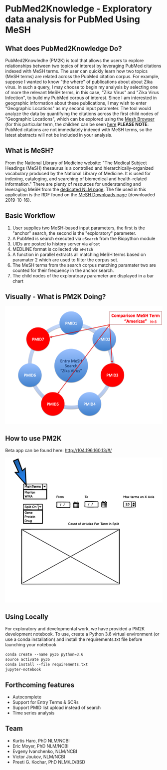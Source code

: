 # PubMed2Knowledge - Exploratory data analysis for PubMed Using MeSH
## What does PubMed2Knowledge Do?
PubMed2Knowledhe (PM2K) is tool that allows the users to explore relationships between two topics of interest by leveraging PubMed citations indexed with MeSH terms.  The user can quickly learn how two topics (MeSH terms) are related across the PubMed citation corpus.
For example, suppose I wanted to know "the where" of publications about about Zika virus.  In such a query, I may choose to begin my analysis by selecting one of more the relevant MeSH terms, in this case, "Zika Virus" and "Zika Virus Infection", to build my PubMed corpus of interest.  Since I am interested in geographic information about these publications, I may wish to enter "Geographic Locations" as my second input parameter.  The tool would analyze the data by quantifying the citations across the first child nodes of "Geographic Locations", which can be explored using the [Mesh Browser](https://meshb.nlm.nih.gov/search) (for this particular term, the children can be seen [here](https://meshb.nlm.nih.gov/record/ui?ui=D005842)
**PLEASE NOTE**: PubMed citations are not immediately indexed with MeSH terms, so the latest abstracts will not be included in your analysis.

## What is MeSH?
From the National Library of Medicine website: "The Medical Subject Headings (MeSH) thesaurus is a controlled and hierarchically-organized vocabulary produced by the National Library of Medicine. It is used for indexing, cataloging, and searching of biomedical and health-related information." There are plenty of resources for understanding and leveraging MeSH from the [dedicated NLM page](https://www.nlm.nih.gov/mesh/meshhome.html).  The file used in this application is the RDF found on the [MeSH Downloads page](https://www.nlm.nih.gov/databases/download/mesh.html) (downloaded 2019-10-16).

## Basic Workflow
1. User supplies two MeSH-based input parameters, the first is the "anchor" search, the second is the "exploratory" parameter.
2. A PubMed is search executed via `eSearch` from the Biopython module
3. UIDs are posted to history server via `ePost`
4. MEDLINE format is collected via `eFetch`
5. A function in parallel extracts  all matching MeSH terms based on paramater 2 which are used to filter the corpus set.
6. The MeSH terms from the search corpus matching paramater two are counted for their frequency in the anchor search.
7. The child nodes of the exploratoary parameter are displayed in a bar chart

## Visually - What is PM2K Doing?
![alt text](/.images/search-schema.png)

## How to use PM2K
Beta app can be found here: http://104.196.160.13/#/

![alt text](/.images/mockup.png)

## Using Locally
For exploratory and developmental work, we have provided a PM2K development notebook.  To use, create a Python 3.6 virtual environment (or use a conda installation) and install the requirements.txt file before launching your notebook

```
conda create --name py36 python=3.6
source activate py36
conda install --file requirements.txt
jupyter-notebook
```
## Forthcoming features
- Autocomplete
- Support for Entry Terms & SCRs
- Support PMID list upload instead of search
- Time series analysis

## Team
- Kurtis Haro, PhD NLM/NCBI
- Eric Moyer, PhD NLM/NCBI
- Evgeny Ivanchenko, NLM/NCBI
- Victor Joukov, NLM/NCBI
- Preeti G. Kochar, PhD NLM/LO/BSD
